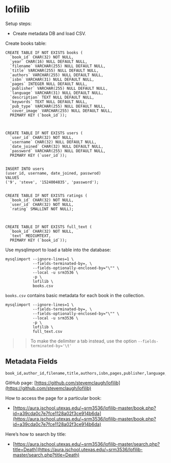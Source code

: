# lofilib

Setup steps:

- Create metadata DB and load CSV.

Create books table:

```
CREATE TABLE IF NOT EXISTS books (
  `book_id` CHAR(32) NOT NULL,
  `year` CHAR(16) NULL DEFAULT NULL,
  `filename` VARCHAR(255) NULL DEFAULT NULL,
  `title` VARCHAR(255) NULL DEFAULT NULL,
  `authors` VARCHAR(255) NULL DEFAULT NULL,
  `isbn` VARCHAR(31) NULL DEFAULT NULL,
  `pages` INTEGER NULL DEFAULT NULL,
  `publisher` VARCHAR(255) NULL DEFAULT NULL,
  `language` VARCHAR(31) NULL DEFAULT NULL,
  `description` TEXT NULL DEFAULT NULL,
  `keywords` TEXT NULL DEFAULT NULL,
  `pub_type` VARCHAR(255) NULL DEFAULT NULL,
  `cover_image` VARCHAR(255) NULL DEFAULT NULL,
  PRIMARY KEY (`book_id`));



CREATE TABLE IF NOT EXISTS users (
  `user_id` CHAR(32) NOT NULL,
  `username` CHAR(32) NULL DEFAULT NULL,
  `date_joined` CHAR(32) NULL DEFAULT NULL,
  `password` VARCHAR(255) NULL DEFAULT NULL,
  PRIMARY KEY (`user_id`));


INSERT INTO users
(user_id, username, date_joined, passwrod)
VALUES
('9', 'steve', '1524004835', 'password');


CREATE TABLE IF NOT EXISTS ratings (
  `book_id` CHAR(32) NOT NULL,
  `user_id` CHAR(32) NOT NULL,
  `rating` SMALLINT NOT NULL);



CREATE TABLE IF NOT EXISTS full_text (
  `book_id` CHAR(32) NOT NULL,
  `text` MEDIUMTEXT,
  PRIMARY KEY (`book_id`));

```


Use mysqlimport to load a table into the database:

```
mysqlimport --ignore-lines=1 \
            --fields-terminated-by=, \
            --fields-optionally-enclosed-by="\"" \
            --local -u srm3536 \
            -p \
            lofilib \
            books.csv
```


`books.csv` contains basic metadata for each book in the collection.


```
mysqlimport --ignore-lines=1 \
            --fields-terminated-by=, \
            --fields-optionally-enclosed-by="\"" \
            --local -u srm3536 \
            -p \
            lofilib \
            full_text.csv
```


>> To make the delimiter a tab instead, use the option `--fields-terminated-by='\t'`

<!--
From http://chriseiffel.com/everything-linux/how-to-import-a-large-csv-file-to-mysql/
https://stackoverflow.com/questions/3635166/how-to-import-csv-file-to-mysql-table
-->


## Metadata Fields

```
book_id,author_id,filename,title,authors,isbn,pages,publisher,language,description,keywords,pub_type,cover_image
```

GitHub page: [https://github.com/stevemclaugh/lofilib](https://github.com/stevemclaugh/lofilib)


How to access the page for a particular book:
- [https://aura.ischool.utexas.edu/~srm3536/lofilib-master/book.php?id=a39cda0c7e7fce1128a02f3ce914b6da](https://aura.ischool.utexas.edu/~srm3536/lofilib-master/book.php?id=a39cda0c7e7fce1128a02f3ce914b6da)

Here’s how to search by title:
- [https://aura.ischool.utexas.edu/~srm3536/lofilib-master/search.php?title=Death](https://aura.ischool.utexas.edu/~srm3536/lofilib-master/search.php?title=Death)
